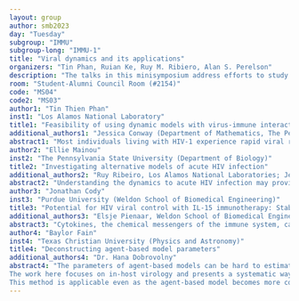 ```yaml
---
layout: group
author: smb2023
day: "Tuesday"
subgroup: "IMMU"
subgroup-long: "IMMU-1"
title: "Viral dynamics and its applications"
organizers: "Tin Phan, Ruian Ke, Ruy M. Ribiero, Alan S. Perelson"
description: "The talks in this minisymposium address efforts to study viral dynamics of SARS-CoV-2 and other pathogens using clinical/experimental data, mathematical analyses, and computational approaches. The speakers in this session will demonstrate the construction and application of mathematical and computational models of viral dynamics to better elucidate understanding of various aspects of viral infection, such as the development of immunity, prevention, and treatment of diseases."
room: "Student-Alumni Council Room (#2154)"
code: "MS04"
code2: "MS03"
author1: "Tin Thien Phan"
inst1: "Los Alamos National Laboratory"
title1: "Feasibility of using dynamic models with virus-immune interactions to predict early viral rebound dynamics following HIV-1 antiretroviral therapy interruption"
additional_authors1: "Jessica Conway (Department of Mathematics, The Pennsylvania State University), Ruy M. Ribeiro, Alan S. Perelson, Ruian Ke (Theoretical Biology and Biophysics, Los Alamos National Laboratory)"
abstract1: "Most individuals living with HIV-1 experience rapid viral rebound once antiretroviral therapy stops; however, a small fraction retain viral remission for an extended duration. Understanding the factors that determine whether viral rebound is likely once treatment stops can enable the development of optimal treatment regime to potentially achieve a functional cure for HIV-1. We built upon the theoretical framework proposed by Conway and Perelson to construct dynamic models of virus-immune interaction to study factors that influence viral rebound dynamics. We evaluate these models using viral load data (up to one year) from 24 participants with diverse outcomes (9 post-treatment controllers and 15 non-controllers) post antiretroviral therapy interruption. The best performing model accurately captures the heterogeneity of viral rebound dynamics in a statistically robust manner. The model suggests that viral rebound dynamics is significantly influenced by the effector cell expansion rate, where post-treatment controllers and non-controllers can be distinguished based on how fast the effector cell population expands. Our results highlight the potential of using dynamic models incorporating virus-immune interactions to predict early viral rebound dynamics post antiretroviral therapy interruption."
author2: "Ellie Mainou"
inst2: "The Pennsylvania State University (Department of Biology)"
title2: "Investigating alternative models of acute HIV infection"
additional_authors2: "Ruy Ribeiro, Los Alamos National Laboratories; Jessica M. Conway, Department of Mathematics, The Pennsylvania State University"
abstract2: "Understanding the dynamics to acute HIV infection may provide insights into the mechanisms of early viral control with potential implications for vaccine design. The standard viral dynamics model explains HIV viral dynamics during acute infection reasonably well. However, the model makes simplifying assumptions, neglecting some aspects of HIV. For example, in the standard model, target cells are infected by a single HIV virion. Yet, cellular multiplicity of infection (MOI) may have considerable effects in pathogenesis and viral evolution. Further when using the standard model, we take constant infected cell death rates, simplifying the dynamic immune responses. Here, we use four models—1) the standard viral dynamics model, 2) an alternate model incorporating cellular MOI, 3) a model assuming density-dependent death rate of infected cells and 4) a model combining (2) and (3)—to investigate acute infection dynamics in 43 people tested very early after HIV exposure. We find that all models explain the data, but different models describe differing features of the dynamics more accurately. For example, while the standard viral dynamics model may be the most parsimonious model, viral peaks are better explained by a model allowing for cellular MOI. These results suggest that heterogeneity in within-host viral dynamics cannot be captured by a single model. Thus depending on the aspect of interest, a corresponding model should be employed."
author3: "Jonathan Cody"
inst3: "Purdue University (Weldon School of Biomedical Engineering)"
title3: "Potential for HIV viral control with IL-15 immunotherapy: Stability analysis of a mathematical model"
additional_authors3: "Elsje Pienaar, Weldon School of Biomedical Engineering, Purdue University"
abstract3: "Cytokines, the chemical messengers of the immune system, can be therapeutically applied to treat tumors and chronic viral infections. However, these cytokines can have multifaceted effects, both activating the immune response and triggering a suppressive regulation of that response. We studied the treatment ramifications of these effects using an ordinary differential equation model of interleukin-15 (IL-15) therapy of human immunodeficiency virus (HIV). Using parameter sets previously fitted to non-human primate data, we conducted numerical stability analysis based on a constant IL-15 effect control parameter. There was a moderate IL-15 effect which minimized viral load, but this was still above what would clinically be considered as safely controlling HIV. We next assessed how parameter changes altered the stability of the system, as an analog for combination therapy. It was found that IL-15 therapy in tandem with blockade of suppressive regulation yielded viral control in all parameter sets. These results highlight the need for a multi-drug approach for immune therapy of complex diseases."
author4: "Baylor Fain"
inst4: "Texas Christian University (Physics and Astronomy)"
title4: "Deconstructing agent-based model parameters"
additional_authors4: "Dr. Hana Dobrovolny"
abstract4: "The parameters of agent-based models can be hard to estimate, whether the model parameters are probabilistic or deterministic.
The work here focuses on in-host virology and presents a systematic way of mathematically categorizing individual-level interactions as they contribute to the probability of infection.
This method is applicable even as the agent-based model becomes more complex, and results in a partitioning of the parameter space that can be generalized to other systems."
---
```

